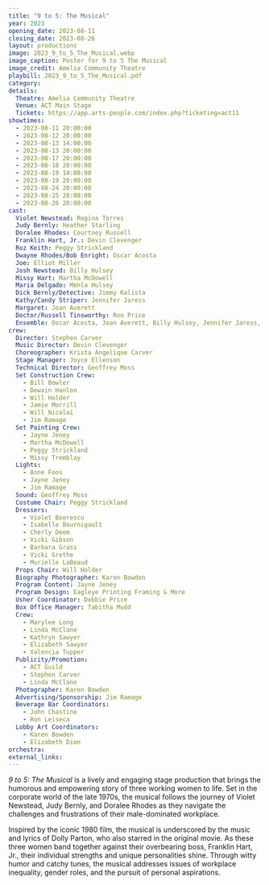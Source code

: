 ```yaml
---
title: "9 to 5: The Musical"
year: 2023
opening_date: 2023-08-11
closing_date: 2023-08-26
layout: productions
image: 2023_9_to_5_The_Musical.webp
image_caption: Poster for 9 to 5 The Musical
image_credit: Amelia Community Theatre
playbill: 2023_9_to_5_The_Musical.pdf
category: 
details:
  Theatre: Amelia Community Theatre
  Venue: ACT Main Stage
  Tickets: https://app.arts-people.com/index.php?ticketing=act11
showtimes:
  - 2023-08-11 20:00:00
  - 2023-08-12 20:00:00
  - 2023-08-13 14:00:00
  - 2023-08-13 20:00:00
  - 2023-08-17 20:00:00
  - 2023-08-18 20:00:00
  - 2023-08-19 14:00:00
  - 2023-08-19 20:00:00
  - 2023-08-24 20:00:00
  - 2023-08-25 20:00:00
  - 2023-08-26 20:00:00
cast:
  Violet Newstead: Regina Torres
  Judy Bernly: Heather Starling
  Doralee Rhodes: Courtney Russell
  Franklin Hart, Jr.: Devin Clevenger
  Roz Keith: Peggy Strickland
  Dwayne Rhodes/Bob Enright: Oscar Acosta
  Joe: Elliot Miller
  Josh Newstead: Billy Hulsey
  Missy Hart: Martha McDowell
  Maria Delgado: Menla Hulsey
  Dick Bernly/Detective: Jimmy Kalista
  Kathy/Candy Striper: Jennifer Jaress
  Margaret: Joan Averett
  Doctor/Russell Tinsworthy: Ron Price
  Ensemble: Oscar Acosta, Joan Averett, Billy Hulsey, Jennifer Jaress, Jimmy Kalista, Martha McDowell, Elliot Miller, Peggy Strickland, Menla Hulsey
crew:
  Director: Stephen Carver
  Music Director: Devin Clevenger
  Choreographer: Krista Angelique Carver
  Stage Manager: Joyce Ellenson
  Technical Director: Geoffrey Moss
  Set Construction Crew:
    - Bill Bowler
    - Dewain Hanlon
    - Will Holder
    - Jamie Morrill
    - Will Nicolai
    - Jim Ramage
  Set Painting Crew:
    - Jayne Jeney
    - Martha McDowell
    - Peggy Strickland
    - Missy Tremblay
  Lights:
    - Anne Foos
    - Jayne Jeney
    - Jim Ramage
  Sound: Geoffrey Moss
  Costume Chair: Peggy Strickland
  Dressers:
    - Violet Boerescu
    - Isabelle Bournigault
    - Cherly Deem
    - Vicki Gibson
    - Barbara Grass
    - Vicki Grethe
    - Murielle LaBeaud
  Props Chair: Will Holder
  Biography Photographer: Karen Bowden
  Program Content: Jayne Jeney
  Program Design: Eagleye Printing Framing & More
  Usher Coordinator: Debbie Price
  Box Office Manager: Tabitha Mudd
  Crew:
    - Marylee Long
    - Linda McClane
    - Kathryn Sawyer
    - Elizabeth Sawyer
    - Valencia Tupper
  Publicity/Promotion:
    - ACT Guild
    - Stephen Carver
    - Linda McClane
  Photographer: Karen Bowden
  Advertising/Sponsorship: Jim Ramage
  Beverage Bar Coordinators:
    - John Chastine
    - Ron Leiseca
  Lobby Art Coordinators:
    - Karen Bowden
    - Elizabeth Dion
orchestra:
external_links:
---
```

*9 to 5: The Musical* is a lively and engaging stage production that brings the humorous and empowering story of three working women to life. Set in the corporate world of the late 1970s, the musical follows the journey of Violet Newstead, Judy Bernly, and Doralee Rhodes as they navigate the challenges and frustrations of their male-dominated workplace.

Inspired by the iconic 1980 film, the musical is underscored by the music and lyrics of Dolly Parton, who also starred in the original movie. As these three women band together against their overbearing boss, Franklin Hart, Jr., their individual strengths and unique personalities shine. Through witty humor and catchy tunes, the musical addresses issues of workplace inequality, gender roles, and the pursuit of personal aspirations.